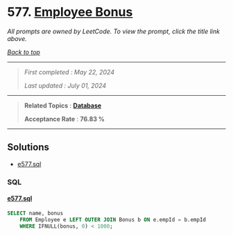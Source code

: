 # 577. [Employee Bonus](<https://leetcode.com/problems/employee-bonus>)

*All prompts are owned by LeetCode. To view the prompt, click the title link above.*

*[Back to top](<../README.md>)*

------

> *First completed : May 22, 2024*
>
> *Last updated : July 01, 2024*

------

> **Related Topics** : **[Database](<by_topic/Database.md>)**
>
> **Acceptance Rate** : **76.83 %**

------

## Solutions

- [e577.sql](<../my-submissions/e577.sql>)
### SQL
#### [e577.sql](<../my-submissions/e577.sql>)
```SQL
SELECT name, bonus
    FROM Employee e LEFT OUTER JOIN Bonus b ON e.empId = b.empId
    WHERE IFNULL(bonus, 0) < 1000;
```

